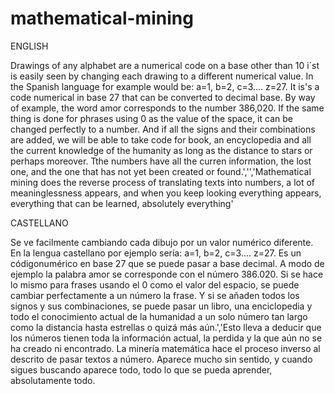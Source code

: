 # mathematical-mining

ENGLISH

Drawings of any alphabet are a numerical code on a base other than 10 i´st is easily seen by changing each drawing to a different numerical value. In the Spanish language for example would be: a=1, b=2, c=3.... z=27. It is's a code numerical in base 27 that can be converted to decimal base. By way of example, the word amor corresponds to the number 386,020. If the same thing is done for phrases using 0 as the value of the space, it can be changed perfectly to a number. And if all the signs and their combinations are added, we will be able to take code for book, an encyclopedia and all the current knowledge of the humanity as long as the distance to stars or perhaps moreover. Tthe numbers have all the curren information, the lost one, and the one that has not yet been created or found.','','Mathematical mining does the reverse process of translating texts into numbers, a lot of meaninglessness appears, and when you keep looking everything appears, everything that can be learned, absolutely everything'


CASTELLANO

Se ve facilmente cambiando cada dibujo por un valor numérico diferente. En la lengua castellano por ejemplo sería: a=1, b=2, c=3.... z=27. Es un códigonumérico en base 27 que se puede pasar a base decimal. A modo de ejemplo la palabra amor se corresponde con el número 386.020. Si se hace lo mismo para frases usando el 0 como el valor del espacio, se puede cambiar perfectamente a un número la frase. Y si se añaden todos los signos y sus combinaciones, se puede pasar un libro, una enciclopedia y todo el conocimiento actual de la humanidad a un solo número tan largo como la distancia hasta estrellas o quizá más aún.','Esto lleva a deducir que los números tienen toda la información actual, la perdida y la que aún no se ha creado ni encontrado. La minería matemática hace el proceso inverso al descrito de pasar textos a número. Aparece mucho sin sentido, y cuando sigues buscando aparece todo, todo lo que se pueda aprender, absolutamente todo.

